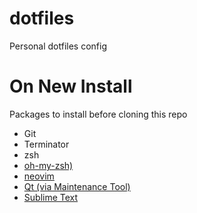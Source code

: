 # dotfiles
Personal dotfiles config

# On New Install

Packages to install before cloning this repo

+ Git
+ Terminator
+ zsh
+ [oh-my-zsh)](https://ohmyz.sh/)
+ [neovim](https://github.com/neovim/neovim/wiki/Installing-Neovim#install-from-package)
+ [Qt (via Maintenance Tool)](https://github.com/neovim/neovim/wiki/Installing-Neovim#install-from-package)
+ [Sublime Text](https://www.sublimetext.com/docs/3/linux_repositories.html#apt)
